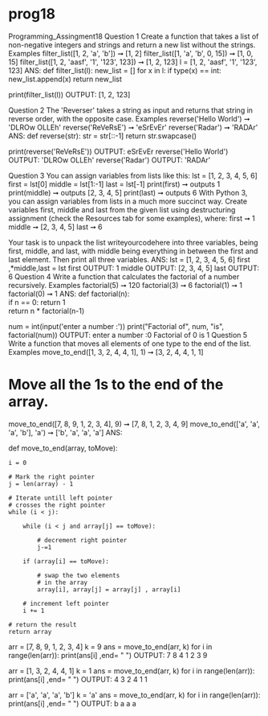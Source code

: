 # prog18

Programming_Assingment18
Question 1
Create a function that takes a list of non-negative integers and strings and return a new list
without the strings.
Examples
filter_list([1, 2, 'a', 'b']) ➞ [1, 2]
filter_list([1, 'a', 'b', 0, 15]) ➞ [1, 0, 15]
filter_list([1, 2, 'aasf', '1', '123', 123]) ➞ [1, 2, 123]
l = [1, 2, 'aasf', '1', '123', 123]
ANS:
def filter_list(l):
    new_list = []
    for x in l:
        if type(x) == int:
            new_list.append(x)
    return new_list

print(filter_list(l))
OUTPUT: [1, 2, 123]

Question 2
The 'Reverser' takes a string as input and returns that string in reverse order, with the
opposite case.
Examples
reverse('Hello World') ➞ 'DLROw OLLEh'
reverse('ReVeRsE') ➞ 'eSrEvEr'
reverse('Radar') ➞ 'RADAr'
ANS:
def reverse(str):
    str = str[::-1]
    return str.swapcase()
    
print(reverse('ReVeRsE'))
OUTPUT: eSrEvEr
reverse('Hello World')
OUTPUT:
'DLROw OLLEh'
reverse('Radar')
OUTPUT:
'RADAr'

Question 3
You can assign variables from lists like this:
lst = [1, 2, 3, 4, 5, 6]
first = lst[0]
middle = lst[1:-1]
last = lst[-1]
print(first) ➞ outputs 1
print(middle) ➞ outputs [2, 3, 4, 5]
print(last) ➞ outputs 6
With Python 3, you can assign variables from lists in a much more succinct way. Create
variables first, middle and last from the given list using destructuring assignment
(check the Resources tab for some examples), where:
first ➞ 1
middle ➞ [2, 3, 4, 5]
last ➞ 6

Your task is to unpack the list writeyourcodehere into three variables, being first,
middle, and last, with middle being everything in between the first and last element. Then
print all three variables.
ANS:
lst = [1, 2, 3, 4, 5, 6]
first ,*middle,last = lst
first
OUTPUT:
1
middle
OUTPUT:
[2, 3, 4, 5]
last
OUTPUT:
6
Question 4
Write a function that calculates the factorial of a number recursively.
Examples
factorial(5) ➞ 120
factorial(3) ➞ 6
factorial(1) ➞ 1
factorial(0) ➞ 1
ANS:
def factorial(n):     
    if n == 0:
        return 1    
    return n * factorial(n-1)

num = int(input('enter a number :'))
print("Factorial of", num, "is", factorial(num))
OUTPUT:
enter a number :0
Factorial of 0 is 1
Question 5
Write a function that moves all elements of one type to the end of the list.
Examples
move_to_end([1, 3, 2, 4, 4, 1], 1) ➞ [3, 2, 4, 4, 1, 1]
# Move all the 1s to the end of the array.
move_to_end([7, 8, 9, 1, 2, 3, 4], 9) ➞ [7, 8, 1, 2, 3, 4, 9]
move_to_end(['a', 'a', 'a', 'b'], 'a') ➞ ['b', 'a', 'a', 'a']
ANS:

def move_to_end(array, toMove):
     
    i = 0
 
    # Mark the right pointer
    j = len(array) - 1
  
    # Iterate untill left pointer
    # crosses the right pointer
    while (i < j):
  
        while (i < j and array[j] == toMove):
  
            # decrement right pointer
            j-=1
  
        if (array[i] == toMove):
  
            # swap the two elements
            # in the array
            array[i], array[j] = array[j] , array[i]
  
        # increment left pointer
        i += 1
  
    # return the result
    return array
  
arr = [7, 8, 9, 1, 2, 3, 4]
k = 9
ans = move_to_end(arr, k)
for i in range(len(arr)):
    print(ans[i] ,end= " ")
    OUTPUT:
7 8 4 1 2 3 9 

arr = [1, 3, 2, 4, 4, 1]
k = 1
ans = move_to_end(arr, k)
for i in range(len(arr)):
    print(ans[i] ,end= " ")
    OUTPUT:
4 3 2 4 1 1 

arr = ['a', 'a', 'a', 'b']
k = 'a'
ans = move_to_end(arr, k)
for i in range(len(arr)):
    print(ans[i] ,end= " ")
    OUTPUT:
b a a a 

